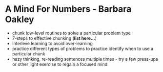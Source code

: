 # A Mind For Numbers - Barbara Oakley

- chunk low-level routines to solve a particular problem type
- 7-steps to effective chunking (**list here...**)
- interleve learning to avoid over-learning
- practice different types of problems to practice identify when to use a particular chunk
- hazy thinking, re-reading sentences multiple times - try a few press-ups or other light exercise to regain a focused mind
